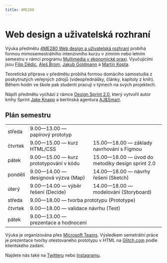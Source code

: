 ```yaml
---
title: 4ME280
---
```

# Web design a uživatelská rozhraní

Výuka předmětu [4ME280 Web design a uživatelská rozhraní](https://insis.vse.cz/katalog/syllabus.pl?predmet=156489) probíhá formou mimosemestrálního intenzivního kurzu v zimním nebo letním semestru 
v rámci programu [Multimedia v ekonomické praxi](https://kme.vse.cz/studium/bakalarske-studium/obor-multimedia-v-ekonomicke-praxi/).
Vyučujícími jsou [Filip Dědic](https://www.linkedin.com/in/filipdedic/), 
[Aleš Brom](https://www.linkedin.com/in/ales-brom-8077527/), [Jakub Goldmann](https://www.linkedin.com/in/jakubgoldmann) 
a [Martin Kopta](https://www.linkedin.com/in/kopta).

Teoretická příprava v předmětu probíhá formou domácího samostudia z poskytnutých 
veřejných zdrojů (videopřednášky, články, kapitoly z knih). Během hodin ve škole 
pak studenti pracují v týmech na svých projektech.

Náplň předmětu vychází z rámce [Design Sprint 2.0](https://www.sessionlab.com/templates/design-sprint-2-0/), který vytvořil autor knihy Sprint [Jake Knapp](https://jakeknapp.com/) a berlínská agentura [AJ&Smart](https://ajsmart.com).

## Plán semestru

<table>
  <tr><td> středa  </td><td> 9.00—13.00 — papírový prototyp </td><td></td></tr>
  <tr><td> čtvrtek </td><td> 9.00—15.00 — kurz HTML/CSS </td><td> 15.00—18.00 — základy navrhování s Figmou </td></tr>
  <tr><td> pátek </td><td> 9.00—15.00 — kurz prototypování v kódu </td><td> 15.00—18.00 — úvod do metodiky design sprint 2.0 </td></tr>
  <tr><td> pondělí </td><td> 9.00—14.00 — designová výzva (Map) </td><td> 14.00—18.00 — návrhy řešení (Sketch) </td></tr>
  <tr><td> úterý </td><td> 9.00—14.00 — výběr řešení (Decide) </td><td> 14.00—18.00 — modelování (Storyboard) </td></tr>
  <tr><td> středa  <td colspan="2"> 9.00—18.00 — tvorba prototypu (Prototype) </td></tr>
  <tr><td> čtvrtek <td colspan="2"> 9.00—18.00 — validace návrhu (Test) </td></tr>
  <tr><td> pátek </td><td> 9.00—13.00 — prezentace a hodnocení </td><td></td></tr>
</table>

Výuka je organizována přes [Microsoft Teams](https://teams.microsoft.com/l/team/19%3a562d24c4bc2c4311a8343ec55cb3b752%40thread.tacv2/conversations?groupId=fb044ea7-c288-48bc-8c9b-c4b7f16d1380&tenantId=2b51a4b3-443f-4406-8ca4-19056a79a444). Výsledkem semetrální práce je prezentace tvorby otestovaného prototypu v HTML na [Glitch.com](https://glitch.com/@4me280) podle klientského zadání.

Najdete nás také na [Twitteru](https://twitter.com/4me280) nebo [Instagramu](https://instagram.com/4me280).
